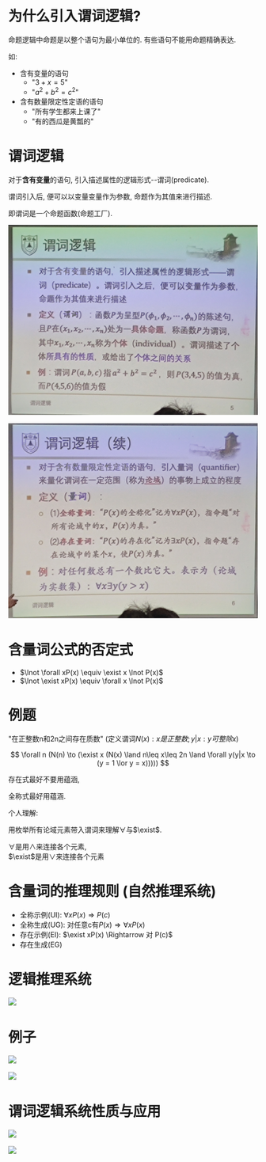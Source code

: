 # 为什么引入谓词逻辑?

命题逻辑中命题是以整个语句为最小单位的. 有些语句不能用命题精确表达.

如:

* 含有变量的语句
  *  "$3 + x = 5$"
  *  "$a^2 + b^2 = c^2$"
*  含有数量限定性定语的语句
   *  "所有学生都来上课了"
   *  "有的西瓜是黄瓢的"

# 谓词逻辑

对于**含有变量**的语句, 引入描述属性的逻辑形式--谓词(predicate).

谓词引入后, 便可以以变量变量作为参数, 命题作为其值来进行描述.

即谓词是一个命题函数(命题工厂).

![](2020-10-12-10-44-19.png)

![](2020-10-12-10-44-32.png)

# 含量词公式的否定式

* $\lnot \forall xP(x) \equiv \exist x \lnot P(x)$
* $\lnot \exist xP(x) \equiv \forall x \lnot P(x)$

# 例题

"在正整数n和2n之间存在质数" (定义谓词$N(x): x是正整数; y|x: y可整除x$)

$$
\forall n (N(n) \to (\exist x (N(x) \land n\leq x\leq 2n \land \forall y(y|x \to (y = 1 \lor y = x)))))
$$

存在式最好不要用蕴涵,

全称式最好用蕴涵.

个人理解: 

用枚举所有论域元素带入谓词来理解$\forall$与$\exist$.

$\forall$是用$\land$来连接各个元素,  
$\exist$是用$\lor$来连接各个元素

# 含量词的推理规则 (自然推理系统)

* 全称示例(UI): $\forall xP(x) \Rightarrow P(c)$
* 全称生成(UG): 对任意c有$P(x) \Rightarrow \forall xP(x)$
* 存在示例(EI): $\exist xP(x) \Rightarrow 对 P(c)$
* 存在生成(EG)

# 逻辑推理系统

![](2020-10-12-11-24-31.png)

# 例子

![](2020-10-12-11-24-47.png)

![](2020-10-12-11-34-29.png)

# 谓词逻辑系统性质与应用

![](2020-10-12-11-47-01.png)

![](2020-10-12-11-47-46.png)